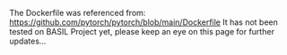 The Dockerfile was referenced from: https://github.com/pytorch/pytorch/blob/main/Dockerfile
It has not been tested on BASIL Project yet, please keep an eye on this page for further updates...
